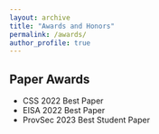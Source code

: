 ```yaml
---
layout: archive
title: "Awards and Honors"
permalink: /awards/
author_profile: true
---
```


## Paper Awards

 - CSS 2022 Best Paper
 - EISA 2022 Best Paper
 - ProvSec 2023 Best Student Paper
